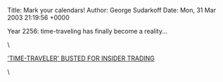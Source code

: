 Title: Mark your calendars!
Author: George Sudarkoff
Date: Mon, 31 Mar 2003 21:19:56 +0000

Year 2256: time-traveling has finally become a reality...

\

['TIME-TRAVELER' BUSTED FOR INSIDER
TRADING](http://tv.yahoo.com/news/wwn/20030319/104808600007.html "Yahoo! TV: Entertainment News & Gossip - 'TIME-TRAVELER' BUSTED FOR INSIDER TRADING")

\


